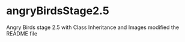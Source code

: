# angryBirdsStage2.5
Angry Birds stage 2.5 with Class Inheritance and Images
modified the README file